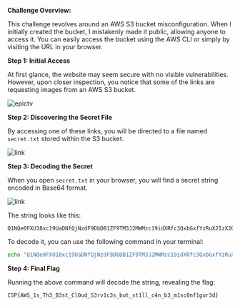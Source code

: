 **Challenge Overview:**

This challenge revolves around an AWS S3 bucket misconfiguration. When I initially created the bucket, I mistakenly made it public, allowing anyone to access it. You can easily access the bucket using the AWS CLI or simply by visiting the URL in your browser.

**Step 1: Initial Access**

At first glance, the website may seem secure with no visible vulnerabilities. However, upon closer inspection, you notice that some of the links are requesting images from an AWS S3 bucket.

![epictv](https://github.com/user-attachments/assets/52fedf64-e03e-45fc-94f0-163830130fe0)


**Step 2: Discovering the Secret File**

By accessing one of these links, you will be directed to a file named `secret.txt` stored within the S3 bucket.

![link](https://github.com/user-attachments/assets/91ada2ab-b942-47ed-bb0f-6a6e29dde2be)


**Step 3: Decoding the Secret**

When you open `secret.txt` in your browser, you will find a secret string encoded in Base64 format.

![link](https://github.com/user-attachments/assets/04efe689-3749-4df1-802f-d808785717d3)


The string looks like this:

```
Q1NQe0FXU18xc19UaDNfQjNzdF9DbDB1ZF9TM3J2MWMzc19idXRfc3QxbGxfYzRuX2IzX20xc2MwbmYxZ3VyM2R9
```

To decode it, you can use the following command in your terminal:

```bash
echo "Q1NQe0FXU18xc19UaDNfQjNzdF9DbDB1ZF9TM3J2MWMzc19idXRfc3QxbGxfYzRuX2IzX20xc2MwbmYxZ3VyM2R9" | base64 --decode
```

**Step 4: Final Flag**

Running the above command will decode the string, revealing the flag:

```
CSP{AWS_1s_Th3_B3st_Cl0ud_S3rv1c3s_but_st1ll_c4n_b3_m1sc0nf1gur3d}
```
